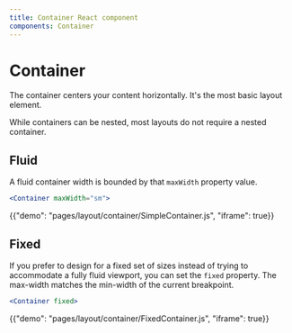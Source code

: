 ```yaml
---
title: Container React component
components: Container
---
```


# Container

<p class="description">The container centers your content horizontally. It's the most basic layout element.</p>

While containers can be nested, most layouts do not require a nested container.

## Fluid

A fluid container width is bounded by that `maxWidth` property value.

```jsx
<Container maxWidth="sm">
```

{{"demo": "pages/layout/container/SimpleContainer.js", "iframe": true}}

## Fixed

If you prefer to design for a fixed set of sizes instead of trying to accommodate a fully fluid viewport, you can set the `fixed` property.
The max-width matches the min-width of the current breakpoint.

```jsx
<Container fixed>
```

{{"demo": "pages/layout/container/FixedContainer.js", "iframe": true}}
